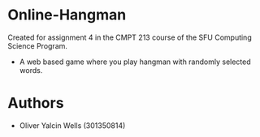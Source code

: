 # Online-Hangman

Created for assignment 4 in the CMPT 213 course of the SFU Computing Science Program.

- A web based game where you play hangman with randomly selected words. 


# Authors
- Oliver Yalcin Wells (301350814)


